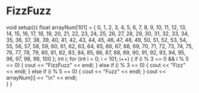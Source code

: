 # FizzFuzz
void setup(){
  float arrayNum[101] = { 0, 1, 2, 3, 4, 5, 6, 7, 8, 9,
		  10, 11, 12, 13, 14, 15, 16, 17, 18, 19,
		  20, 21, 22, 23, 24, 25, 26, 27, 28, 29,
		  30, 31, 32, 33, 34, 35, 36, 37, 38, 39,
		  40, 41, 42, 43, 44, 45, 46, 47, 48, 49,
		  50, 51, 52, 53, 54, 55, 56, 57, 58, 59,
		  60, 61, 62, 63, 64, 65, 66, 67, 68, 69,
		  70, 71, 72, 73, 74, 75, 76, 77, 78, 79,
		  80, 81, 82, 83, 84, 85, 86, 87, 88, 89,
		  90, 91, 92, 93, 94, 95, 96, 97, 98, 99, 100 };
	  int i;
	  for (int i = 0; i < 101; i++) {
		  if (i % 3 == 0 && i % 5 == 0) {
			  cout << "FizzFuzz" << endl;
		  }
		  else if (i % 3 == 0) {
			  cout << "Fizz" << endl;
		  }
		  else if (i % 5 == 0) {
			  cout << "Fuzz" << endl;
		  }
		  cout << arrayNum[i] << "\n" << endl;	
	  }
  }
